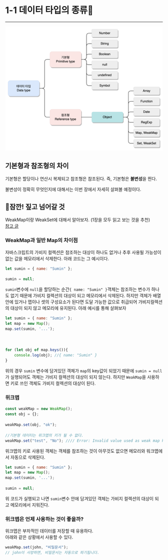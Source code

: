 # 1-1 데이터 타입의 종류🚨
---
![자바스크립트의 데이터 타입.png](https://github.com/inu-appcenter/core-javascript-study/blob/main/ch01/images/javascript-dataType.png?raw=true "그림-1")

## 기본형과 참조형의 차이

기본형은 할당이나 연산시 복제되고 참조형은 참조된다. 즉, 기본형은 **불변성**을 띈다. 

불변성이 정확히 무엇인지에 대해서는 이번 장에서 자세히 살펴볼 예정이다.

## 🚨잠깐! 짚고 넘어갈 것

WeakMap이랑 WeakSet에 대해서 알아보자. (1장을 모두 읽고 보는 것을 추천)  
[참고 글](https://ko.javascript.info/weakmap-weakset)

### WeakMap과 일반 Map의 차이점
자바스크립트의 가비지 컬렉션은 참조하는 대상이 하나도 없거나 추후 사용될 가능성이 없는 값을 메모리에서 삭제한다. 아래 코드는 그 예시이다.
```jsx
let sumin = { name: "Sumin" };

sumin = null;
```
`sumin`변수에 `null`을 할당하는 순간`{ name: "Sumin" }`객체는 참조하는 변수가 하나도 없기 때문에 가비지 컬렉션의 대상이 되고 메모리에서 삭제된다.
하지만 객체가 배열 안에 있거나 맵이나 셋의 구성요소가 된다면 도달 가능한 값으로 취급되어 가비지컬렉션의 대상이 되지 않고 메모리에 유지된다. 아래 예시를 통해 살펴보자
```jsx
let sumin = { name: "Sumin" };
let map = new Map();
map.set(sumin, '...');



for (let obj of map.keys()){
    console.log(obj); //{ name: "Sumin" }
}
```
위의 경우 `sumin` 변수에 담겨있던 객체가 `map`의 key값이 되었기 때문에 `sumin = null`가 실행되어도 객체는 가비지 컬렉션의 대상이 되지 않는다. 하지만 `WeakMap`을 사용하면 키로 쓰인 객체도 가비지 컬렉션의 대상이 된다.
### 위크맵 
```jsx
const weakMap = new WeakMap();
const obj = {};

weakMap.set(obj, "ok");

//기본형 데이터는 위크맵의 키가 될 수 없다.
weakMap.set("test", "No"); //// Error: Invalid value used as weak map key
```
위크맵의 키로 사용된 객체는 객체를 참조하는 것이 아무것도 없으면 메모리와 워크맵에서 자동으로 삭제된다.
```jsx
let sumin = { name: "Sumin" };
let map = new Map();
map.set(sumin, '...');

sumin = null;
```
위 코드가 실행되고 나면 `sumin`변수 안에 담겨있던 객체는 가비지 컬렉션의 대상이 되고 메모리에서 지워진다.
### 위크맵은 언제 사용하는 것이 좋을까?
위크맵은 부차적인 데이터를 저장할 때 유용하다.  
아래와 같은 상황에서 사용할 수 있다.
```jsx
weakMap.set(john, "비밀문서");
// john이 사망하면, 비밀문서는 자동으로 파기됩니다.
```